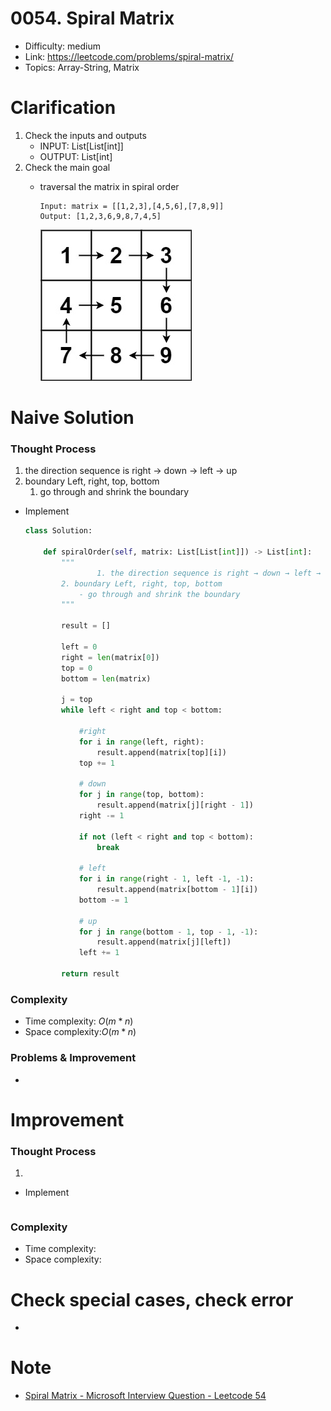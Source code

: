 # 0054. Spiral Matrix

- Difficulty: medium
- Link: https://leetcode.com/problems/spiral-matrix/
- Topics: Array-String, Matrix

# Clarification

1. Check the inputs and outputs
    - INPUT: List[List[int]]
    - OUTPUT: List[int]
2. Check the main goal
    - traversal the matrix in spiral order
        
        ```
        Input: matrix = [[1,2,3],[4,5,6],[7,8,9]]
        Output: [1,2,3,6,9,8,7,4,5]
        ```
        
        ![Untitled](./Untitled.png)
        

# Naive Solution

### Thought Process

1. the direction sequence is right → down → left → up
2. boundary Left, right, top, bottom
    1. go through and shrink the boundary
- Implement
    
    ```python
    class Solution:
           
        def spiralOrder(self, matrix: List[List[int]]) -> List[int]:
            """
    				1. the direction sequence is right → down → left → up
            2. boundary Left, right, top, bottom
                - go through and shrink the boundary
            """
            
            result = []
            
            left = 0
            right = len(matrix[0])
            top = 0
            bottom = len(matrix)
            
            j = top
            while left < right and top < bottom:
    
                #right
                for i in range(left, right):
                    result.append(matrix[top][i])
                top += 1
    
                # down
                for j in range(top, bottom):
                    result.append(matrix[j][right - 1])
                right -= 1
                
                if not (left < right and top < bottom):
                    break
    
                # left
                for i in range(right - 1, left -1, -1):
                    result.append(matrix[bottom - 1][i])
                bottom -= 1
    
                # up
                for j in range(bottom - 1, top - 1, -1):
                    result.append(matrix[j][left])
                left += 1
                    
            return result
    ```
    

### Complexity

- Time complexity: $O(m*n)$
- Space complexity:$O(m*n)$

### Problems & Improvement

- 

# Improvement

### Thought Process

1. 
- Implement
    
    ```python
    
    ```
    

### Complexity

- Time complexity:
- Space complexity:

# Check special cases, check error

- 

# Note

- [Spiral Matrix - Microsoft Interview Question - Leetcode 54](https://www.youtube.com/watch?v=BJnMZNwUk1M)